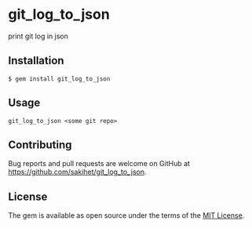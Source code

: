 # git_log_to_json

print git log in json


## Installation

    $ gem install git_log_to_json


## Usage

```
git_log_to_json <some git repo>
```


## Contributing

Bug reports and pull requests are welcome on GitHub at https://github.com/sakihet/git_log_to_json.


## License

The gem is available as open source under the terms of the [MIT License](http://opensource.org/licenses/MIT).
